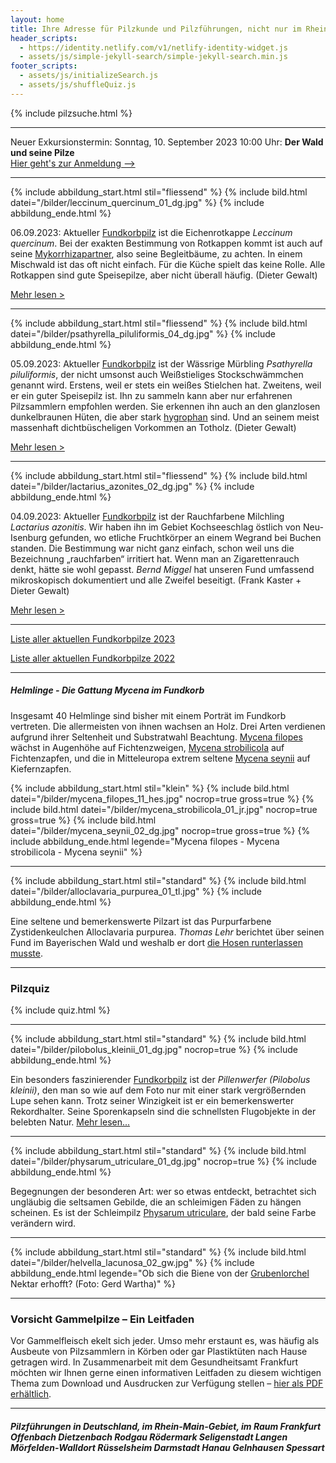 ```yaml
---
layout: home
title: Ihre Adresse für Pilzkunde und Pilzführungen, nicht nur im Rhein-Main-Gebiet
header_scripts:
  - https://identity.netlify.com/v1/netlify-identity-widget.js
  - assets/js/simple-jekyll-search/simple-jekyll-search.min.js
footer_scripts:
  - assets/js/initializeSearch.js
  - assets/js/shuffleQuiz.js
---
```

{% include pilzsuche.html %}

- - -

Neuer Exkursionstermin: Sonntag, 10. September 2023 10:00 Uhr: **Der Wald und seine Pilze**\
[Hier geht's zur Anmeldung -->](/termine)

- - -

{% include abbildung_start.html stil="fliessend" %}
{% include bild.html datei="/bilder/leccinum_quercinum_01_dg.jpg" %}
{% include abbildung_ende.html %}

06.09.2023: Aktueller [Fundkorbpilz](AA "Glossar-") ist die Eichenrotkappe *Leccinum quercinum*. Bei der exakten Bestimmung von Rotkappen kommt ist auch auf seine [Mykorrhizapartner](Mykorrhiza "Glossar"), also seine Begleitbäume, zu achten. In einem Mischwald ist das oft nicht einfach. Für die Küche spielt das keine Rolle. Alle Rotkappen sind gute Speisepilze, aber nicht überall häufig. (Dieter Gewalt)

[Mehr lesen >](/pilze/leccinum-quercinum-eichenrotkappe)

<div style="clear:  both"></div>

- - -

{% include abbildung_start.html stil="fliessend" %}
{% include bild.html datei="/bilder/psathyrella_piluliformis_04_dg.jpg" %}
{% include abbildung_ende.html %}

05.09.2023: Aktueller [Fundkorbpilz](AA "Glossar-") ist der Wässrige Mürbling *Psathyrella piluliformis*, der nicht umsonst auch Weißstieliges Stockschwämmchen genannt wird. Erstens, weil er stets ein weißes Stielchen hat. Zweitens, weil er ein guter Speisepilz ist. Ihn zu sammeln kann aber nur erfahrenen Pilzsammlern empfohlen werden. Sie erkennen ihn auch an den glanzlosen dunkelbraunen Hüten, die aber stark [hygrophan](hygrophan "Glossar") sind. Und an seinem meist massenhaft dichtbüscheligen Vorkommen an Totholz. (Dieter Gewalt)

[Mehr lesen >](/pilze/psathyrella-piluliformis-wässriger-mürbling)

<div style="clear:  both"></div>

- - -

{% include abbildung_start.html stil="fliessend" %}
{% include bild.html datei="/bilder/lactarius_azonites_02_dg.jpg" %}
{% include abbildung_ende.html %}

04.09.2023: Aktueller [Fundkorbpilz](AA "Glossar-") ist der Rauchfarbene Milchling *Lactarius azonitis*. Wir haben ihn im Gebiet Kochseeschlag östlich von Neu-Isenburg gefunden, wo etliche Fruchtkörper an einem Wegrand bei Buchen standen. Die Bestimmung war nicht ganz einfach, schon weil uns die Bezeichnung „rauchfarben“ irritiert hat. Wenn man an Zigarettenrauch denkt, hätte sie wohl gepasst. *Bernd Miggel* hat unseren Fund umfassend mikroskopisch dokumentiert und alle Zweifel beseitigt. (Frank Kaster + Dieter Gewalt)

[Mehr lesen >](/pilze/lactarius-azonites-rauchfarbener-milchling)

<div style="clear:  both"></div>

- - -

[Liste aller aktuellen Fundkorbpilze 2023](/artikel/liste-aller-aktuellen-fundkorbpilze-2023.html)

[Liste aller aktuellen Fundkorbpilze 2022](/artikel/liste-aller-aktuellen-fundkorbpilze-2022.html)

- - -

##### Helmlinge - Die Gattung *Mycena* im Fundkorb

Insgesamt 40 Helmlinge sind bisher mit einem Porträt im Fundkorb vertreten. Die allermeisten von ihnen wachsen an Holz. Drei Arten verdienen aufgrund ihrer Seltenheit und Substratwahl Beachtung. [Mycena filopes](/pilze/mycena-filopes-zerbrechlicher-fadenhelmling) wächst in Augenhöhe auf Fichtenzweigen, [Mycena strobilicola](/pilze/mycena-strobilicola-fichtenzapfenhelmling) auf Fichtenzapfen, und die in Mitteleuropa extrem seltene [Mycena seynii](/pilze/mycena-seynii-mediterraner-kiefernzapfenhelmling) auf Kiefernzapfen.

{% include abbildung_start.html stil="klein" %}
{% include bild.html datei="/bilder/mycena_filopes_11_hes.jpg" nocrop=true gross=true %}
{% include bild.html datei="/bilder/mycena_strobilicola_01_jr.jpg" nocrop=true gross=true %}
{% include bild.html datei="/bilder/mycena_seynii_02_dg.jpg" nocrop=true gross=true %}
{% include abbildung_ende.html legende="Mycena filopes - Mycena strobilicola - Mycena seynii" %}

- - -

{% include abbildung_start.html stil="standard" %}
{% include bild.html datei="/bilder/alloclavaria_purpurea_01_tl.jpg" %}
{% include abbildung_ende.html %}

Eine seltene und bemerkenswerte Pilzart ist das Purpurfarbene Zystidenkeulchen Alloclavaria purpurea. *Thomas Lehr* berichtet über seinen Fund im Bayerischen Wald und weshalb er dort [die Hosen runterlassen musste](/pilze/alloclavaria-purpurea-purpurfarbenes-zystidenkeulchen).

- - -

### Pilzquiz

{% include quiz.html %}

- - -

{% include abbildung_start.html stil="standard" %}
{% include bild.html datei="/bilder/pilobolus_kleinii_01_dg.jpg" nocrop=true %}
{% include abbildung_ende.html %}

Ein besonders faszinierender [Fundkorbpilz](AA "Glossar-") ist der *Pillenwerfer (Pilobolus kleinii)*, den man so wie auf dem Foto nur mit einer stark vergrößernden Lupe sehen kann. Trotz seiner Winzigkeit ist er ein bemerkenswerter Rekordhalter. Seine Sporenkapseln sind die schnellsten Flugobjekte in der belebten Natur. [Mehr lesen...](/pilze/pilobolus-kleinii-pillenwerfer)

- - -

{% include abbildung_start.html stil="standard" %}
{% include bild.html datei="/bilder/physarum_utriculare_01_dg.jpg" nocrop=true %}
{% include abbildung_ende.html %}

Begegnungen der besonderen Art: wer so etwas entdeckt, betrachtet sich ungläubig die seltsamen Gebilde, die an schleimigen Fäden zu hängen scheinen. Es ist der Schleimpilz [Physarum utriculare](/pilze/physarum-utriculare-fadenfruchtschleimpilz), der bald seine Farbe verändern wird.

- - -

{% include abbildung_start.html stil="standard" %}
{% include bild.html datei="/bilder/helvella_lacunosa_02_gw.jpg" %}
{% include abbildung_ende.html legende="Ob sich die Biene von der <a href='/pilze/helvella-lacunosa-grubenlorchel'>Grubenlorchel</a> Nektar erhofft?  (Foto: Gerd Wartha)" %}

- - -

### Vorsicht Gammelpilze – Ein Leitfaden

Vor Gammelfleisch ekelt sich jeder. Umso mehr erstaunt es, was häufig als Ausbeute von Pilzsammlern in Körben oder gar Plastiktüten nach Hause getragen wird. In Zusammenarbeit mit dem Gesundheitsamt Frankfurt möchten wir Ihnen gerne einen informativen Leitfaden zu diesem wichtigen Thema zum Download und Ausdrucken zur Verfügung stellen – [hier als PDF erhältlich](/assets/docs/Fundkorb.de-Gammelpilze.pdf).

- - -

##### Pilzführungen in Deutschland, im Rhein-Main-Gebiet, im Raum Frankfurt Offenbach Dietzenbach Rodgau Rödermark Seligenstadt Langen Mörfelden-Walldort Rüsselsheim Darmstadt Hanau Gelnhausen Spessart